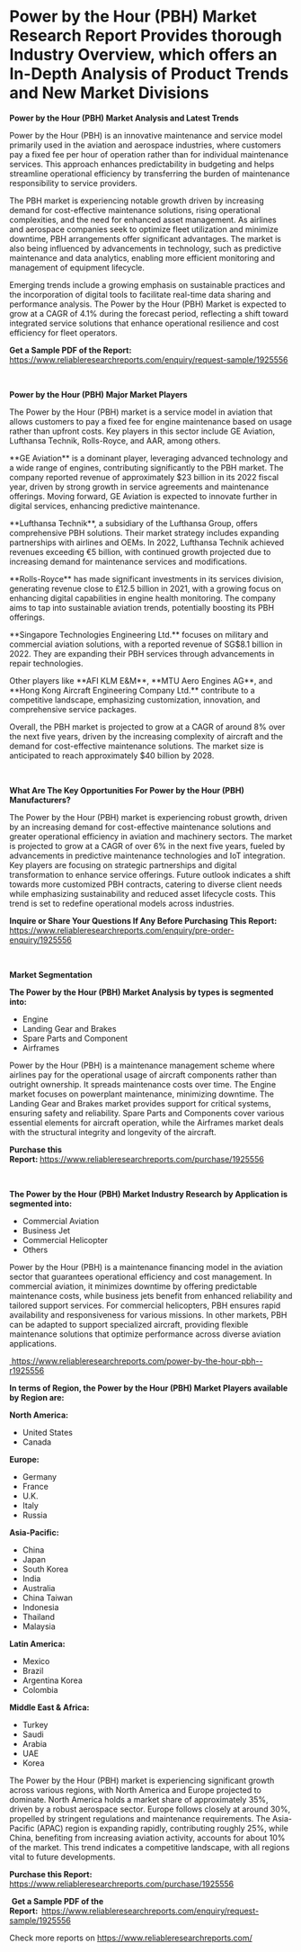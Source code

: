 <p><h1>Power by the Hour (PBH) Market Research Report Provides thorough Industry Overview, which offers an In-Depth Analysis of Product Trends and New Market Divisions</h1></p><p><strong>Power by the Hour (PBH) Market Analysis and Latest Trends</strong></p>
<p><p>Power by the Hour (PBH) is an innovative maintenance and service model primarily used in the aviation and aerospace industries, where customers pay a fixed fee per hour of operation rather than for individual maintenance services. This approach enhances predictability in budgeting and helps streamline operational efficiency by transferring the burden of maintenance responsibility to service providers.</p><p>The PBH market is experiencing notable growth driven by increasing demand for cost-effective maintenance solutions, rising operational complexities, and the need for enhanced asset management. As airlines and aerospace companies seek to optimize fleet utilization and minimize downtime, PBH arrangements offer significant advantages. The market is also being influenced by advancements in technology, such as predictive maintenance and data analytics, enabling more efficient monitoring and management of equipment lifecycle.</p><p>Emerging trends include a growing emphasis on sustainable practices and the incorporation of digital tools to facilitate real-time data sharing and performance analysis. The Power by the Hour (PBH) Market is expected to grow at a CAGR of 4.1% during the forecast period, reflecting a shift toward integrated service solutions that enhance operational resilience and cost efficiency for fleet operators.</p></p>
<p><strong>Get a Sample PDF of the Report:&nbsp;</strong> <a href="https://www.reliableresearchreports.com/enquiry/request-sample/1925556?utm_campaign=3353&utm_medium=2&utm_source=Github&utm_content=ia&utm_term=28032025&utm_id=power-by-the-hour-pbh">https://www.reliableresearchreports.com/enquiry/request-sample/1925556</a></p>
<p>&nbsp;</p>
<p><strong>Power by the Hour (PBH) Major Market Players</strong></p>
<p><p>The Power by the Hour (PBH) market is a service model in aviation that allows customers to pay a fixed fee for engine maintenance based on usage rather than upfront costs. Key players in this sector include GE Aviation, Lufthansa Technik, Rolls-Royce, and AAR, among others.</p><p>**GE Aviation** is a dominant player, leveraging advanced technology and a wide range of engines, contributing significantly to the PBH market. The company reported revenue of approximately $23 billion in its 2022 fiscal year, driven by strong growth in service agreements and maintenance offerings. Moving forward, GE Aviation is expected to innovate further in digital services, enhancing predictive maintenance.</p><p>**Lufthansa Technik**, a subsidiary of the Lufthansa Group, offers comprehensive PBH solutions. Their market strategy includes expanding partnerships with airlines and OEMs. In 2022, Lufthansa Technik achieved revenues exceeding €5 billion, with continued growth projected due to increasing demand for maintenance services and modifications.</p><p>**Rolls-Royce** has made significant investments in its services division, generating revenue close to £12.5 billion in 2021, with a growing focus on enhancing digital capabilities in engine health monitoring. The company aims to tap into sustainable aviation trends, potentially boosting its PBH offerings.</p><p>**Singapore Technologies Engineering Ltd.** focuses on military and commercial aviation solutions, with a reported revenue of SG$8.1 billion in 2022. They are expanding their PBH services through advancements in repair technologies.</p><p>Other players like **AFI KLM E&M**, **MTU Aero Engines AG**, and **Hong Kong Aircraft Engineering Company Ltd.** contribute to a competitive landscape, emphasizing customization, innovation, and comprehensive service packages.</p><p>Overall, the PBH market is projected to grow at a CAGR of around 8% over the next five years, driven by the increasing complexity of aircraft and the demand for cost-effective maintenance solutions. The market size is anticipated to reach approximately $40 billion by 2028.</p></p>
<p>&nbsp;</p>
<p><strong>What Are The Key Opportunities For Power by the Hour (PBH) Manufacturers?</strong></p>
<p><p>The Power by the Hour (PBH) market is experiencing robust growth, driven by an increasing demand for cost-effective maintenance solutions and greater operational efficiency in aviation and machinery sectors. The market is projected to grow at a CAGR of over 6% in the next five years, fueled by advancements in predictive maintenance technologies and IoT integration. Key players are focusing on strategic partnerships and digital transformation to enhance service offerings. Future outlook indicates a shift towards more customized PBH contracts, catering to diverse client needs while emphasizing sustainability and reduced asset lifecycle costs. This trend is set to redefine operational models across industries.</p></p>
<p><strong>Inquire or Share Your Questions If Any Before Purchasing This Report:</strong> <a href="https://www.reliableresearchreports.com/enquiry/pre-order-enquiry/1925556?utm_campaign=3353&utm_medium=2&utm_source=Github&utm_content=ia&utm_term=28032025&utm_id=power-by-the-hour-pbh">https://www.reliableresearchreports.com/enquiry/pre-order-enquiry/1925556</a></p>
<p>&nbsp;</p>
<p><strong>Market Segmentation</strong></p>
<p><strong>The Power by the Hour (PBH) Market Analysis by types is segmented into:</strong></p>
<p><ul><li>Engine</li><li>Landing Gear and Brakes</li><li>Spare Parts and Component</li><li>Airframes</li></ul></p>
<p><p>Power by the Hour (PBH) is a maintenance management scheme where airlines pay for the operational usage of aircraft components rather than outright ownership. It spreads maintenance costs over time. The Engine market focuses on powerplant maintenance, minimizing downtime. The Landing Gear and Brakes market provides support for critical systems, ensuring safety and reliability. Spare Parts and Components cover various essential elements for aircraft operation, while the Airframes market deals with the structural integrity and longevity of the aircraft.</p></p>
<p><strong>Purchase this Report:&nbsp;</strong><a href="https://www.reliableresearchreports.com/purchase/1925556?utm_campaign=3353&utm_medium=2&utm_source=Github&utm_content=ia&utm_term=28032025&utm_id=power-by-the-hour-pbh">https://www.reliableresearchreports.com/purchase/1925556</a></p>
<p>&nbsp;</p>
<p><strong>The Power by the Hour (PBH) Market Industry Research by Application is segmented into:</strong></p>
<p><ul><li>Commercial Aviation</li><li>Business Jet</li><li>Commercial Helicopter</li><li>Others</li></ul></p>
<p><p>Power by the Hour (PBH) is a maintenance financing model in the aviation sector that guarantees operational efficiency and cost management. In commercial aviation, it minimizes downtime by offering predictable maintenance costs, while business jets benefit from enhanced reliability and tailored support services. For commercial helicopters, PBH ensures rapid availability and responsiveness for various missions. In other markets, PBH can be adapted to support specialized aircraft, providing flexible maintenance solutions that optimize performance across diverse aviation applications.</p></p>
<p><a href="https://www.reliableresearchreports.com/power-by-the-hour-pbh--r1925556?utm_campaign=3353&utm_medium=2&utm_source=Github&utm_content=ia&utm_term=28032025&utm_id=power-by-the-hour-pbh">&nbsp;https://www.reliableresearchreports.com/power-by-the-hour-pbh--r1925556</a></p>
<p><strong>In terms of Region, the Power by the Hour (PBH) Market Players available by Region are:</strong></p>
<p>
    <p> <strong> North America: </strong>
        <ul>
            <li>United States</li>
            <li>Canada</li>
        </ul>
        </p> 
    <p> <strong> Europe: </strong>
        <ul>
            <li>Germany</li>
            <li>France</li>
            <li>U.K.</li>
            <li>Italy</li>
            <li>Russia</li>
        </ul>
        </p> 
    <p> <strong> Asia-Pacific: </strong>
        <ul>
            <li>China</li>
            <li>Japan</li>
            <li>South Korea</li>
            <li>India</li>
            <li>Australia</li>
            <li>China Taiwan</li>
            <li>Indonesia</li>
            <li>Thailand</li>
            <li>Malaysia</li>
        </ul>
        </p> 
    <p> <strong> Latin America: </strong>
        <ul>
            <li>Mexico</li>
            <li>Brazil</li>
            <li>Argentina Korea</li>
            <li>Colombia</li>
        </ul>
        </p> 
    <p> <strong> Middle East & Africa: </strong>
        <ul>
            <li>Turkey</li>
            <li>Saudi</li>
            <li>Arabia</li>
            <li>UAE</li>
            <li>Korea</li>
        </ul>
    </p>
    </p>
<p><p>The Power by the Hour (PBH) market is experiencing significant growth across various regions, with North America and Europe projected to dominate. North America holds a market share of approximately 35%, driven by a robust aerospace sector. Europe follows closely at around 30%, propelled by stringent regulations and maintenance requirements. The Asia-Pacific (APAC) region is expanding rapidly, contributing roughly 25%, while China, benefiting from increasing aviation activity, accounts for about 10% of the market. This trend indicates a competitive landscape, with all regions vital to future developments.</p></p>
<p><strong>Purchase this Report: </strong><a href="https://www.reliableresearchreports.com/purchase/1925556?utm_campaign=3353&utm_medium=2&utm_source=Github&utm_content=ia&utm_term=28032025&utm_id=power-by-the-hour-pbh">https://www.reliableresearchreports.com/purchase/1925556</a></p>
<p>&nbsp;<strong>Get a Sample PDF of the Report:&nbsp;&nbsp;</strong><a href="https://www.reliableresearchreports.com/enquiry/request-sample/1925556?utm_campaign=3353&utm_medium=2&utm_source=Github&utm_content=ia&utm_term=28032025&utm_id=power-by-the-hour-pbh">https://www.reliableresearchreports.com/enquiry/request-sample/1925556</a></p>
<p><strong></strong></p>
<p>Check more reports on <a href="https://www.reliableresearchreports.com/?utm_campaign=3353&utm_medium=2&utm_source=Github&utm_content=ia&utm_term=28032025&utm_id=power-by-the-hour-pbh">https://www.reliableresearchreports.com/</a></p>